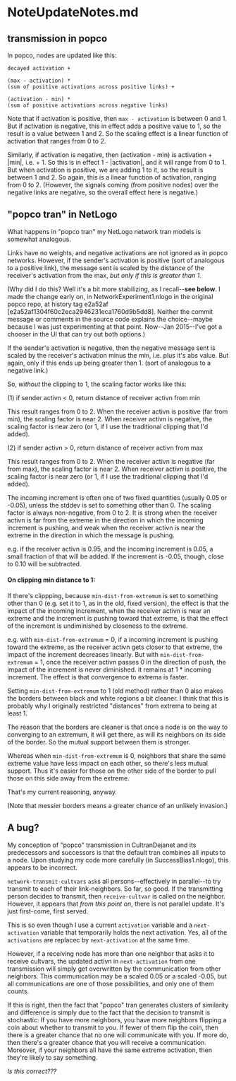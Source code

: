 NoteUpdateNotes.md
====

## transmission in popco

In popco, nodes are updated like this:

	decayed activation +

	(max - activation) *
	(sum of positive activations across positive links) +

	(activation - min) * 
	(sum of positive activations across negative links)

Note that if activation is positive, then `max - activation` is
between 0 and 1.  But if activation is negative, this in effect adds a
positive value to 1, so the result is a value between 1 and 2.  So the
scaling effect is a linear function of activation that ranges from 0
to 2.

Similarly, if activation is negative, then (activation - min) is
activation + |min|, i.e. + 1.  So this is in effect 1 - |activation|,
and it will range from 0 to 1.  But when activation is positive, we
are adding 1 to it, so the result is between 1 and 2.  So again, this
is a linear function of activation, ranging from 0 to 2.  (However, the
signals coming (from positive nodes) over the negative links are
negative, so the overall effect here is negative.)

## "popco tran" in NetLogo

What happens in "popco tran" my NetLogo network tran models is
somewhat analogous.  

Links have no weights, and negative activations are not ignored as in
popco networks.  However, if the sender's activation is positive (sort
of analogous to a positive link), the message sent is scaled by the
distance of the receiver's activation from the max, *but only if this is
greater than 1*.  

(Why did I do this?  Well it's a bit more stabilizing, as I
recall--**see below**.  I made the change early on, in
NetworkExperiment1.nlogo in the original popco repo, at history tag
e2a52af [e2a52af1304f60c2eca2946231eca1760d9b5dd8].  Neither the
commit message or comments in the source code explains the
choice--maybe because I was just experimenting at that point. 
Now--Jan 2015--I've got a chooser in the UI that can try out both
options.)

If the sender's activation is negative, then the negative message sent
is scaled by the receiver's activation minus the min, i.e. plus it's
abs value.  But again, only if this ends up being greater than 1.
(sort of analogous to a negative link.)

So, *without* the clipping to 1, the scaling factor works like this:

(1) if sender activn < 0, return distance of receiver activn from min

This result ranges from 0 to 2.  When the receiver activn is positive
(far from min), the scaling factor is near 2.  When receiver activn is
negative, the scaling factor is near zero (or 1, if I use the
traditional clipping that I'd added).

(2) if sender activn > 0, return distance of receiver activn from max

This result ranges from 0 to 2.  When the receiver activn is negative
(far from max), the scaling factor is near 2.  When receiver activn is
positive, the scaling factor is near zero (or 1, if I use the
traditional clipping that I'd added).

The incoming increment is often one of two fixed quantities (usually
0.05 or -0.05), unless the stddev is set to something other than 0.  The
scaling factor is always non-negative, from 0 to 2.  It is strong when
the receiver activn is far from the extreme in the direction in which
the incoming increment is pushing, and weak when the receiver activn is
near the extreme in the direction in which the message is pushing.

e.g. if the receiver activn is 0.95, and the incoming increment is 0.05,
a small fraction of that will be added.  If the increment is
-0.05, though, close to 0.10 will be subtracted.

#### On clipping min distance to 1:

If there's clippping, because `min-dist-from-extremum` is set to
something other than 0 (e.g. set it to 1, as in the old, fixed version),
the effect is that the impact of the incoming increment, when the
receiver activn is near an extreme and the increment is pushing toward
that extreme, is that the effect of the increment is undiminished by
closeness to the extreme.

e.g. with `min-dist-from-extremum` = 0, if a incoming increment is
pushing toward the extreme, as the receiver activn gets closer to that
extreme, the impact of the increment decreases linearly.  But with
`min-dist-from-extremum` = 1, once the receiver activn passes 0 in the
direction of push, the impact of the increment is never diminished.  it
remains at 1 * incoming increment.  The effect is that convergence to
extrema is faster.

Setting `min-dist-from-extremum` to 1 (old method) rather than 0 also
makes the borders between black and white regions a bit cleaner.
I think that this is probably why I originally restricted "distances"
from extrema to being at least 1.

The reason that the borders are cleaner is that once a node is on the
way to converging to an extremum, it will get there, as will its
neighbors on its side of the border.  So the mutual support between them
is stronger.

Whereas when `min-dist-from-extremum` is 0, neighbors that share the same
extreme value have less impact on each other, so there's less mutual
support.  Thus it's easier for those on the other side of the border
to pull those on this side away from the extreme.  

That's my current reasoning, anyway.

(Note that messier borders means a greater chance of an unlikely
invasion.)


## A bug?

My conception of "popco" transmission in CultranDejanet and its
predecessors and successors is that the default tran combines all
inputs to a node.  Upon studying my code more carefully (in
SuccessBias1.nlogo), this appears to be incorrect.

`network-transmit-cultvars` `ask`s all persons--effectively in
parallel--to try transmit to each of their link-neighbors.  So far, so
good.  If the transmitting person decides to transmit, then
`receive-cultvar` is called on the neighbor.  However, it appears that
*from this point on*, there is not parallel update.  It's just
first-come, first served.  

This is so even though I use a current `activation` variable and a
`next-activation` variable that temporarily holds the next activation.
Yes, all of the `activations` are replacec by `next-activation` at the
same time.

However, if a receiving node has more than one neighbor that asks it
to receive cultvars, the updated activn in `next-activation` from one
transmission will simply get overwritten by the communication from
other neighbors.  This communication may be a scaled 0.05 or a scaled
-0.05, but all communications are one of those possibilities, and only
one of them counts.  

If this is right, then the fact that "popco" tran generates clusters
of similarity and difference is simply due to the fact that the
decision to transmit is stochastic: If you have more neighbors, you
have more neighbors flipping a coin about whether to transmit to you.
If fewer of them flip the coin, then there is a greater chance that no
one will communicate with you.  If more do, then there's a greater
chance that you will receive a communication.  Moreover, if your
neighbors all have the same extreme activation, then they're likely to
say something.

*Is this correct???*
